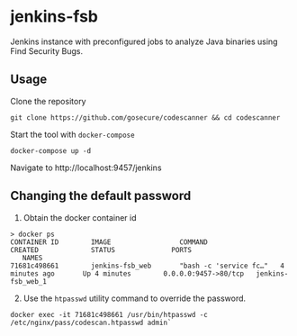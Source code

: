 # jenkins-fsb

Jenkins instance with preconfigured jobs to analyze Java binaries using Find Security Bugs.


## Usage

Clone the repository

    git clone https://github.com/gosecure/codescanner && cd codescanner

Start the tool with `docker-compose`

    docker-compose up -d

Navigate to http://localhost:9457/jenkins

## Changing the default password

1. Obtain the docker container id
```
> docker ps
CONTAINER ID        IMAGE                 COMMAND                  CREATED             STATUS              PORTS
   NAMES
71681c498661        jenkins-fsb_web       "bash -c 'service fc…"   4 minutes ago       Up 4 minutes        0.0.0.0:9457->80/tcp   jenkins-fsb_web_1
```

2. Use the `htpasswd` utility command to override the password.
```
docker exec -it 71681c498661 /usr/bin/htpasswd -c /etc/nginx/pass/codescan.htpasswd admin`
```
